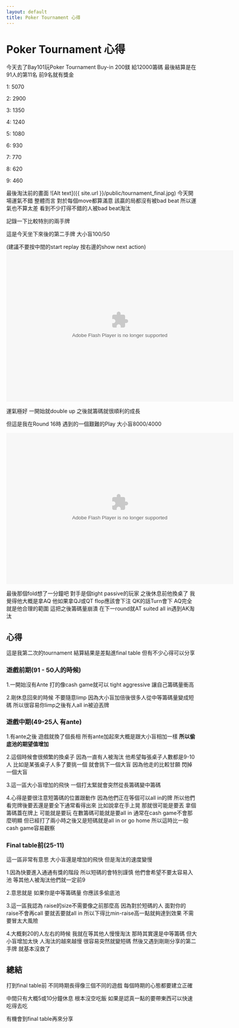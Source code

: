 ```yaml
---
layout: default
title: Poker Tournament 心得
---
```


# Poker Tournament 心得
今天去了Bay101玩Poker Tournament Buy-in 200鎂 給12000籌碼 最後結算是在91人的第11名 前9名就有獎金

1: 5070

2: 2900

3: 1350

4: 1240

5: 1080

6: 930

7: 770

8: 620

9: 460

最後淘汰前的畫面
![Alt text]({{ site.url }}/public/tournament_final.jpg)
今天開場運氣不錯 整體而言 對於每個move都算滿意 該贏的局都沒有被bad beat 所以運氣也不算太差 看到不少打得不錯的人被bad beat淘汰 

記錄一下比較特別的兩手牌

這是今天坐下來後的第二手牌 大小盲100/50

(建議不要按中間的start replay 按右邊的show next action)
<object width="600" height="400"><param name="movie" value="http://www.pelopoker.com/flashs/pelopoker_replayer_ptad.swf?id=9884604800&hostid=1000"></param><param name="allowscriptaccess" value="always"></param><embed src="http://www.pelopoker.com/flashs/pelopoker_replayer_ptad.swf?id=9884604800&hostid=1000" type="application/x-shockwave-flash" allowscriptaccess="always" width="600" height="400"></embed></object>

運氣極好 一開始就double up 之後就籌碼就很順利的成長

但這是我在Round 16時 遇到的一個艱難的Play 大小盲8000/4000

<object width="600" height="400"><param name="movie" value="http://www.pelopoker.com/flashs/pelopoker_replayer_ptad.swf?id=4603583572&hostid=1000"></param><param name="allowscriptaccess" value="always"></param><embed src="http://www.pelopoker.com/flashs/pelopoker_replayer_ptad.swf?id=4603583572&hostid=1000" type="application/x-shockwave-flash" allowscriptaccess="always" width="600" height="400"></embed></object>

最後那個fold想了一分鐘吧 對手是個tight passive的玩家 之後休息前他換桌了 我覺得他大概是拿AQ 他如果拿QJ或QT flop應該會下注 QK的話Turn會下 AQ完全就是他合理的範圍 這把之後籌碼量崩潰 在下一round就AT suited all in遇到AK淘汰

## 心得

這是我第二次的tournament 結算結果是差點進final table 但有不少心得可以分享

### 遊戲前期(91 - 50人的時候)

1.一開始沒有Ante 打的像cash game就可以 tight aggressive 讓自己籌碼量衝高

2.剛休息回來的時候 不要隨意limp 因為大小盲加倍後很多人從中等籌碼量變成短碼 所以很容易你limp之後有人all in被迫丟牌

### 遊戲中期(49-25人 有ante)

1.有ante之後 遊戲就換了個長相 所有ante加起來大概是跟大小盲相加一樣 **所以偷底池的期望值增加**

2.這個時候會很頻繁的換桌子 因為一直有人被淘汰 他希望每張桌子人數都是9-10人 
比如是某張桌子人多了要挑一個 就會挑下一個大盲 因為他走的比較甘願 閃掉一個大盲 

3.這一區大小盲增加的飛快 一個打太緊就會突然從長籌碼變中籌碼 

4.心得是要很注意短籌碼的位置跟動作 因為他們正在等個可以all in的牌 所以他們看完牌後要丟還是要全下通常看得出來 比如說拿在手上晃 那就很可能是要丟 拿個籌碼蓋在牌上 可能就是要玩 在數籌碼可能就是要all in 通常在cash game不會那麼明顯 但已經打了兩小時之後又是短碼就是all in or go home 所以這時比一般cash game容易觀察

### Final table前(25-11)

這一區非常有意思 大小盲還是增加的飛快 但是淘汰的速度變慢

1.因為快要進入通通有獎的階段 所以短碼的會特別謹慎 他們會希望不要太容易入池 等其他人被淘汰他們就一定前9 

2.意思就是 如果你是中等籌碼量 你應該多偷底池 

3.這一區我認為 raise的size不需要像之前那麼高 因為對於短碼的人 面對你的raise不會再call 要就丟要就all in 所以下得比min-raise高一點就夠達到效果 不需要冒太大風險

4.大概剩20的人左右的時候 我就在等其他人慢慢淘汰 那時其實還是中等籌碼 但大小盲增加太快 人淘汰的越來越慢 很容易突然就變短碼 然後又遇到剛剛分享的第二手牌 就基本沒救了

## 總結

打到final table前 不同時期長得像三個不同的遊戲 每個時期的心態都要建立正確

中間只有大概5或10分鐘休息 根本沒空吃飯 如果是認真一點的要帶東西可以快速吃得去吃

有機會到final table再來分享
